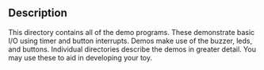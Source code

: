 ## Description
This directory contains all of the demo programs. These demonstrate basic I/O using timer and button interrupts. Demos make use of the buzzer, leds, and buttons. Individual directories describe the demos in greater detail. You may use these to aid in developing your toy.
